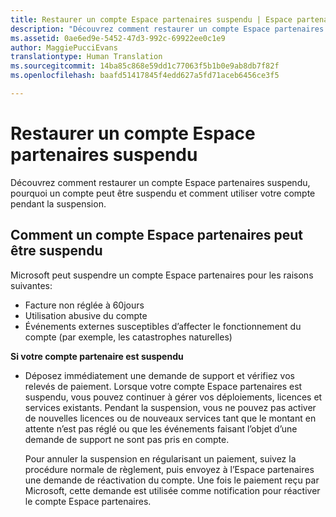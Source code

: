 ```yaml
---
title: Restaurer un compte Espace partenaires suspendu | Espace partenaires
description: "Découvrez comment restaurer un compte Espace partenaires suspendu, pourquoi un compte peut être suspendu et comment utiliser votre compte pendant la suspension."
ms.assetid: 0ae6ed9e-5452-47d3-992c-69922ee0c1e9
author: MaggiePucciEvans
translationtype: Human Translation
ms.sourcegitcommit: 14ba85c868e59dd1c77063f5b1b0e9ab8db7f82f
ms.openlocfilehash: baafd51417845f4edd627a5fd71aceb6456ce3f5

---
```


# Restaurer un compte Espace partenaires suspendu


Découvrez comment restaurer un compte Espace partenaires suspendu, pourquoi un compte peut être suspendu et comment utiliser votre compte pendant la suspension.

## <a href="" id="suspendedpartnercenteraccounts"></a>Comment un compte Espace partenaires peut être suspendu


Microsoft peut suspendre un compte Espace partenaires pour les raisons suivantes:

-   Facture non réglée à 60jours
-   Utilisation abusive du compte
-   Événements externes susceptibles d’affecter le fonctionnement du compte (par exemple, les catastrophes naturelles)

**Si votre compte partenaire est suspendu**

-   Déposez immédiatement une demande de support et vérifiez vos relevés de paiement. Lorsque votre compte Espace partenaires est suspendu, vous pouvez continuer à gérer vos déploiements, licences et services existants. Pendant la suspension, vous ne pouvez pas activer de nouvelles licences ou de nouveaux services tant que le montant en attente n’est pas réglé ou que les événements faisant l’objet d’une demande de support ne sont pas pris en compte.

    Pour annuler la suspension en régularisant un paiement, suivez la procédure normale de règlement, puis envoyez à l’Espace partenaires une demande de réactivation du compte. Une fois le paiement reçu par Microsoft, cette demande est utilisée comme notification pour réactiver le compte Espace partenaires.

 

 






<!--HONumber=Nov16_HO4-->


